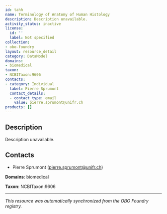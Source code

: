 ```yaml
---
id: tahh
name: Terminology of Anatomy of Human Histology
description: Description unavailable.
activity_status: inactive
license:
  id: ''
  label: Not specified
collection:
- obo-foundry
layout: resource_detail
category: DataModel
domains:
- biomedical
taxon:
- NCBITaxon:9606
contacts:
- category: Individual
  label: Pierre Sprumont
  contact_details:
  - contact_type: email
    value: pierre.sprumont@unifr.ch
products: []
---
```


## Description

Description unavailable.

## Contacts

- Pierre Sprumont (pierre.sprumont@unifr.ch)

**Domains**: biomedical

**Taxon**: NCBITaxon:9606

---

*This resource was automatically synchronized from the OBO Foundry registry.*
